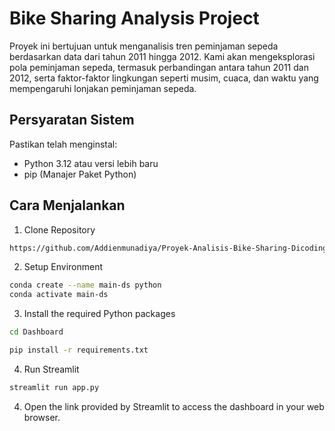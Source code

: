 # Bike Sharing Analysis Project
Proyek ini bertujuan untuk menganalisis tren peminjaman sepeda berdasarkan data dari tahun 2011 hingga 2012. Kami akan mengeksplorasi pola peminjaman sepeda, termasuk perbandingan antara tahun 2011 dan 2012, serta faktor-faktor lingkungan seperti musim, cuaca, dan waktu yang mempengaruhi lonjakan peminjaman sepeda.
## Persyaratan Sistem
Pastikan telah menginstal:
- Python 3.12 atau versi lebih baru
- pip (Manajer Paket Python)
## Cara Menjalankan
1. Clone Repository
```bash
https://github.com/Addienmunadiya/Proyek-Analisis-Bike-Sharing-Dicoding
```
2. Setup Environment
```bash
conda create --name main-ds python
conda activate main-ds
```
3. Install the required Python packages
```bash
cd Dashboard
```
```bash
pip install -r requirements.txt
```
4. Run Streamlit
```bash
streamlit run app.py
```
4. Open the link provided by Streamlit to access the dashboard in your web browser.
